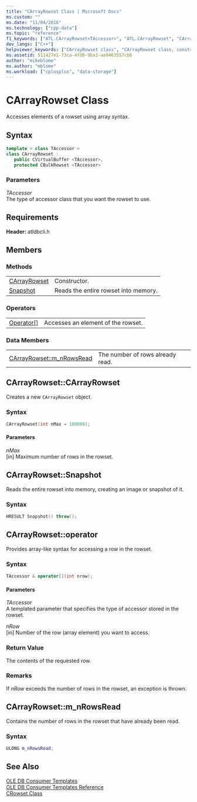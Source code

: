 ```yaml
---
title: "CArrayRowset Class | Microsoft Docs"
ms.custom: ""
ms.date: "11/04/2016"
ms.technology: ["cpp-data"]
ms.topic: "reference"
f1_keywords: ["ATL.CArrayRowset<TAccessor>", "ATL.CArrayRowset", "CArrayRowset", "ATL::CArrayRowset", "ATL::CArrayRowset<TAccessor>", "ATL::CArrayRowset::CArrayRowset", "CArrayRowset.CArrayRowset", "ATL.CArrayRowset.CArrayRowset", "ATL.CArrayRowset<TAccessor>.CArrayRowset", "CArrayRowset::CArrayRowset", "CArrayRowset", "CArrayRowset<TAccessor>::CArrayRowset", "ATL::CArrayRowset<TAccessor>::CArrayRowset", "CArrayRowset<TAccessor>.Snapshot", "ATL::CArrayRowset::Snapshot", "Snapshot", "CArrayRowset<TAccessor>::Snapshot", "ATL.CArrayRowset.Snapshot", "ATL.CArrayRowset<TAccessor>.Snapshot", "ATL::CArrayRowset<TAccessor>::Snapshot", "CArrayRowset::Snapshot", "CArrayRowset.Snapshot", "CArrayRowset::operator[]", "CArrayRowset.operator[]", "ATL::CArrayRowset::m_nRowsRead", "ATL::CArrayRowset<TAccessor>::m_nRowsRead", "CArrayRowset<TAccessor>::m_nRowsRead", "ATL.CArrayRowset<TAccessor>.m_nRowsRead", "CArrayRowset.m_nRowsRead", "m_nRowsRead", "ATL.CArrayRowset.m_nRowsRead", "CArrayRowset::m_nRowsRead"]
dev_langs: ["C++"]
helpviewer_keywords: ["CArrayRowset class", "CArrayRowset class, constructor", "Snapshot method", "operator [], arrays", "[] operator", "operator[], arrays", "m_nRowsRead"]
ms.assetid: 511427e1-73ca-4fd8-9ba1-ae9463557cb6
author: "mikeblome"
ms.author: "mblome"
ms.workload: ["cplusplus", "data-storage"]
---
```

# CArrayRowset Class

Accesses elements of a rowset using array syntax.  
  
## Syntax

```cpp
template < class TAccessor >  
class CArrayRowset : 
   public CVirtualBuffer <TAccessor>, 
   protected CBulkRowset <TAccessor>  
```  
  
### Parameters  

*TAccessor*<br/>
The type of accessor class that you want the rowset to use.  

## Requirements  

**Header:** atldbcli.h  
  
## Members  
  
### Methods  
  
|||  
|-|-|  
|[CArrayRowset](#carrayrowset)|Constructor.|  
|[Snapshot](#snapshot)|Reads the entire rowset into memory.|  
  
### Operators  
  
|||  
|-|-|  
|[Operator&#91;&#93;](#operator)|Accesses an element of the rowset.|  
  
### Data Members  
  
|||  
|-|-|  
|[CArrayRowset::m_nRowsRead](#nrowsread)|The number of rows already read.|  
  
## <a name="carrayrowset"></a> CArrayRowset::CArrayRowset

Creates a new `CArrayRowset` object.  
  
### Syntax  
  
```cpp
CArrayRowset(int nMax = 100000);  
```  
  
#### Parameters  

*nMax*<br/>
[in] Maximum number of rows in the rowset. 

## <a name="snapshot"></a> CArrayRowset::Snapshot

Reads the entire rowset into memory, creating an image or snapshot of it.  
  
### Syntax  
  
```cpp
HRESULT Snapshot() throw();  
```  

## <a name="operator"></a> CArrayRowset::operator

Provides array-like syntax for accessing a row in the rowset.  
  
### Syntax  
  
```cpp
TAccessor & operator[](int nrow);  
```  
  
#### Parameters  

*TAccessor*<br/>
A templated parameter that specifies the type of accessor stored in the rowset.  
  
*nRow*<br/>
[in] Number of the row (array element) you want to access.  
  
### Return Value  

The contents of the requested row.  
  
### Remarks  

If *nRow* exceeds the number of rows in the rowset, an exception is thrown.  

## <a name="nrowsread"></a> CArrayRowset::m_nRowsRead

Contains the number of rows in the rowset that have already been read.  
  
### Syntax  
  
```cpp
ULONG m_nRowsRead;  
```  
  
## See Also  

[OLE DB Consumer Templates](../../data/oledb/ole-db-consumer-templates-cpp.md)<br/>
[OLE DB Consumer Templates Reference](../../data/oledb/ole-db-consumer-templates-reference.md)<br/>
[CRowset Class](../../data/oledb/crowset-class.md)